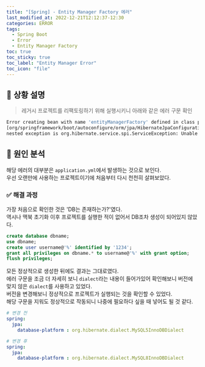 ```yaml
---
title: "[Spring] - Entity Manager Factory 에러"
last_modified_at: 2022-12-21T12:12:37-12:30
categories: ERROR
tags:
  - Spring Boot
  - Error
  - Entity Manager Factory
toc: true
toc_sticky: true
toc_label: "Entity Manager Error"
toc_icon: "file"
---
```

## 💬 상황 설명

> 레거시 프로젝트를 리팩토링하기 위해 실행시키니 아래와 같은 에러 구문 확인

```bash
Error creating bean with name 'entityManagerFactory' defined in class path resource 
[org/springframework/boot/autoconfigure/orm/jpa/HibernateJpaConfiguration.class]: Invocation of init method failed; 
nested exception is org.hibernate.service.spi.ServiceException: Unable to create requested service [org.hibernate.engine.jdbc.env.spi.JdbcEnvironment]
```

## 🔎 원인 분석

해당 에러의 대부분은 `application.yml`에서 발생하는 것으로 보인다.<br>
우선 오랜만에 사용하는 프로젝트이기에 처음부터 다시 천천히 살펴보았다.

### ✅ 해결 과정

가장 처음으로 확인한 것은 'DB는 존재하는가?'였다.<br>
역시나 맥북 초기화 이후 프로젝트를 실행한 적이 없어서 DB조차 생성이 되어있지 않았다.
```sql
create database dbname;
use dbname;
create user username@'%' identified by '1234';
grant all privileges on dbname.* to username@'%' with grant option;
flush privileges;
```

모든 정상적으로 생성한 뒤에도 결과는 그대로였다.<br>
에러 구문을 조금 더 자세히 보니 `dialect`라는 내용이 들어가있어 확인해보니 버전에 맞지 않은 `dialect`를 사용하고 있었다.<br>
버전을 변경해보니 정상적으로 프로젝트가 실행되는 것을 확인할 수 있었다.<br>
해당 구문을 지워도 정상적으로 작동되니 나중에 필요하다 싶을 때 넣어도 될 것 같다.

```yaml
# 변경 전
spring:
  jpa:
    database-platform : org.hibernate.dialect.MySQL5InnoDBDialect
```

```yaml
# 변경 후
spring:
  jpa:
    database-platform : org.hibernate.dialect.MySQL8InnoDBDialect
```